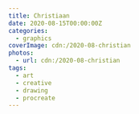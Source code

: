 ```yaml
---
title: Christiaan
date: 2020-08-15T00:00:00Z
categories:
  - graphics
coverImage: cdn:/2020-08-christian
photos:
  - url: cdn:/2020-08-christian
tags:
  - art
  - creative
  - drawing
  - procreate
---
```


